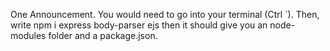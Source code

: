 One Announcement.
You would need to go into your terminal (Ctrl `).
Then, write npm i express body-parser ejs then it should give you an node-modules folder and a package.json.
